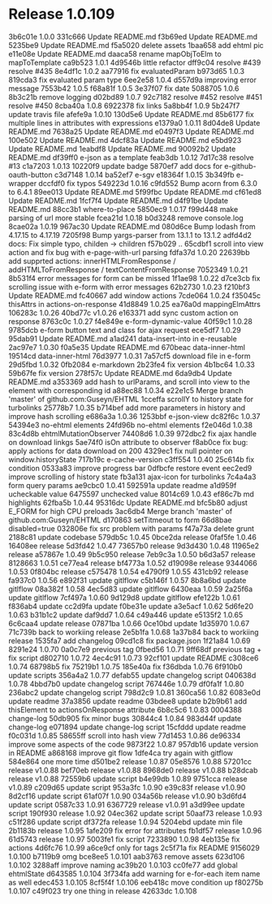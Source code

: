 # Release 1.0.109

3b6c01e 1.0.0
331c666 Update README.md
f3b69ed Update README.md
5235be9 Update README.md
f5a5020 delete assets
1baa658 add ehtml pic
e11e08e Update README.md
daaca58 rename mapObjToElm to mapToTemplate
ca9b523 1.0.1
4d9546b little refactor
dff9c04 resolve #439 resolve #435
8e4df1c 1.0.2
aa77916 fix evaluatedParam
b973d65 1.0.3
819cda3 fix evaluated param type
6ee2e58 1.0.4
d557d9a improving error message
7553b42 1.0.5
f68a81f 1.0.5
3e37f07 fix date
5088705 1.0.6
8b3c21b remove logging
d02bd89 1.0.7
92c7182 resolve #452 resolve #451 resolve #450
8cba40a 1.0.8
6922378 fix links
5a8bb4f 1.0.9
5b247f7 update travis file
afefe9a 1.0.10
130d5e6 Update README.md
85b6177 fix multiple lines in attributes with expressions
e1379a0 1.0.11
8d04de8 Update README.md
7638a25 Update README.md
e0497f3 Update README.md
100e502 Update README.md
4dcf83a Update README.md
e5bd923 Update README.md
1eabdf8 Update README.md
90092b2 Update README.md
df39ff0 e-json as a template
feab3db 1.0.12
7d17c38 resolve #13
c1a7203 1.0.13
10220f9 update badge
5870ef7 add docs for e-github-oauth-button
c3d7148 1.0.14
ba52ef7 e-sgv
e18364f 1.0.15
3b349fb e-wrapper
dccfdf0 fix typos
549223d 1.0.16
c9fd552 Bump acorn from 6.3.0 to 6.4.1
89ee013 Update README.md
5f99fbc Update README.md
cf61ed8 Update README.md
1fcf7f4 Update README.md
d4f91be Update README.md
88cc3b1 where-to-place
5850ec9 1.0.17
f99d448 make parsing of url more stable
fcea21d 1.0.18
b0d3248 remove console.log
8cae02a 1.0.19
967ac30 Update README.md
080d6ce Bump lodash from 4.17.15 to 4.17.19
7205f98 Bump yargs-parser from 13.1.1 to 13.1.2
adfd4d2 docs: Fix simple typo, childen -> children
f57b029 ..
65cdbf1 scroll into view action and fix bug with e-page-with-url parsing
fdfa37d 1.0.20
22639bb add supprted actions: innerHTMLFromResponse / addHTMLToFromResponse / textContentFromResponse
7052349 1.0.21
8b531f4 error messages for form can be missed
1f1ae98 1.0.22
d7ce3cb fix scrolling issue with e-form with error messages
62b2730 1.0.23
f210bf3 Update README.md
fc40667 add window actions
7cde064 1.0.24
f35045c thisAttrs in actions-on-response
41d8849 1.0.25
ea76a0d mappingElmAttrs
106283c 1.0.26
40bd77c v1.0.26
e163371 add sync custom action on response
8763c0c 1.0.27
f4e849e e-form-dynamic-value
40f59c1 1.0.28
9785dcb e-form button text and class for ajax request
ece5df7 1.0.29
95dab91 Update README.md
a1ad241 data-insert-into in e-reusable
2ac97e7 1.0.30
f0a5e35 Update README.md
670beac data-inner-html
19514cd data-inner-html
76d3977 1.0.31
7a57cf5 download file in e-form
29d5fbd 1.0.32
0fb2084 e-markdown
2b23fe4 fix version
4b1bc64 1.0.33
59b67fe fix version
278f57c Update README.md
6da9db4 Update README.md
a353369 add hash to urlParams, and scroll into view to the element with corresponding id
a88ec88 1.0.34
e22e1c5 Merge branch 'master' of github.com:Guseyn/EHTML
1cceffa scrollY to history state for turbolinks
25778b7 1.0.35
b714bef add more parameters in history and improve hash scrolling
e686a3a 1.0.36
1253bbf e-json-view
dc82f6c 1.0.37
54394e3 no-ehtml elements
24fd96b no-ehtml elements
f2e046d 1.0.38
83c4d8b ehtmlMutationObserver
74408d6 1.0.39
972dbc2 fix ajax handle on download linkgs
5ae74f0 isOn attribute to observer
f8ab0ce fix bug: apply actions for data download on 200
4329ec1 fix null pointer on window.historyState
717b19c e-cache-version
c3ff554 1.0.40
25c614b fix condition
0533a83 improve progress bar
0dfbcfe restore event
eec2ed9 improve scrolling of history state
fb3a131 ajax-icon for turbolinks
7c4a4a3 form query params
ae9cbc0 1.0.41
592591a update readme
a1d959f ucheckable value
6475597 unchecked value
8014c69 1.0.43
ef86c7b md highlights
62fba5b 1.0.44
95316dc Update README.md
bfc5b80 adjust E_FORM for high CPU preloads
3ac6db4 Merge branch 'master' of github.com:Guseyn/EHTML
d170863 setTitmeout to form
66d8bae disabled=true
032806e fix src problem with params
f47a73a delete grunt
2188c81 update codebase
579db5c 1.0.45
0bce2da release
0faf5fe 1.0.46
16408ee release
5d3fd42 1.0.47
73657b0 release
9d3d430 1.0.48
11965e2 release
a57867e 1.0.49
9b5c950 release
7eb9c3a 1.0.50
b6d3a57 release
8128663 1.0.51
ce77ea4 release
bf4773a 1.0.52
d19098e release
9344066 1.0.53
0f804bc release
c575478 1.0.54
e4790f9 1.0.55
431cb92 release
fa937c0 1.0.56
e892f31 update gitlflow
c5b146f 1.0.57
8b8a6bd update gitlflow
08a382f 1.0.58
4ec5d83 update gitlflow
6430eaa 1.0.59
2a25f6a update gitlflow
7cf497a 1.0.60
9d129d8 update gitlflow
efe122b 1.0.61
f836ab4 update
cc2d9fa update
f0be31e update
a3e5acf 1.0.62
5d6fe20 1.0.63
b31b1c2 update
daf9dd7 1.0.64
c49a446 update
e5135f2 1.0.65
6c6caa4 update release
07871ba 1.0.66
0ce10bd update
1d35970 1.0.67
71c739b back to workiing release
2e5b1fa 1.0.68
1a37b84 back to workiing release
1535fa7 add changelog
09cd1c8 fix package.json
1f21a84 1.0.69
8291e24 1.0.70
0a0c7e9 previous tag
0fbed56 1.0.71
9ff68df previous tag + fix script
d802710 1.0.72
4ec4c91 1.0.73
92cf101 update README
c308ce6 1.0.74
68798b5 fix
75219b1 1.0.75
185e40a fix
f36dbda 1.0.76
6f910b0 update scripts
356a4a2 1.0.77
defab55 update changelog script
040638d 1.0.78
4bbd7b0 update changelog script
767446e 1.0.79
df0fa1f 1.0.80
236abc2 update changelog script
798d2c9 1.0.81
360ca56 1.0.82
6083e0d update readme
37a3856 update readme
03bdee8 update
b2b9b61 add thisElement to actionsOnResponse attribute
6b8c5c6 1.0.83
0004388 change-log
50db905 fix minor bugs
30844c4 1.0.84
983d44f update change-log
e071894 update change-log script
15cfddd update readme
f0c031d 1.0.85
58655ff scroll into hash view
77d1453 1.0.86
de96334 improve some aspects of the code
9873f22 1.0.87
957db16 update version in README
a868168 improve git flow
1dfe4ca try again with gitflow
584e864 one more time
d501be2 release 1.0.87
05e8576 1.0.88
57201cc release v1.0.88
bef70eb release v1.0.88
8968de0 release v1.0.88
b28dcab release v1.0.88
72559b6 update script
b4e99db 1.0.89
9751cca release v1.0.89
c209d65 update script
953a3fc 1.0.90
e39c83f release v1.0.90
8d2cf16 update script
61af07f 1.0.90
034a56b release v1.0.90
b3d6fd4 update script
0587c33 1.0.91
6367729 release v1.0.91
a3d99ee update script
190f930 release 1.0.92
04ec362 update script
50aaf73 release 1.0.93
c51f286 update script
df372fa release 1.0.94
5204ebd update min file
2b1183b release 1.0.95
1afe209 fix error for attributes
fb1df57 release 1.0.96
61d5743 release 1.0.97
5003fe1 fix script
7233890 1.0.98
4eb135e fix actions
4d6fc76 1.0.99
a6ce9cf only for tags
2c5f71a fix README
9156029 1.0.100
b7119b9 omg
bce8ee5 1.0.101
aab3763 remove assets
623d106 1.0.102
3288aff improve naming
ac39b20 1.0.103
cc0fe77 add global ehtmlState
d643585 1.0.104
3f734fa add warning for e-for-each item name as well
edec453 1.0.105
8cf5f4f 1.0.106
eeb418c move condition up
f80275b 1.0.107
c49f023 try one thing in release
42633dc 1.0.108
